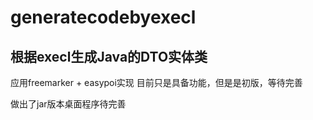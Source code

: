 # generatecodebyexecl

## 根据execl生成Java的DTO实体类
应用freemarker + easypoi实现
目前只是具备功能，但是是初版，等待完善

做出了jar版本桌面程序待完善
